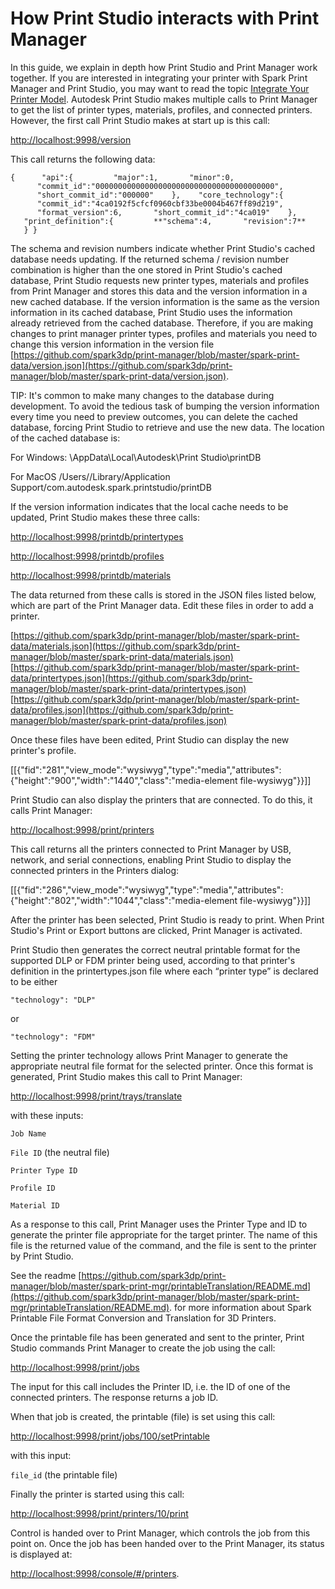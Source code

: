 # How Print Studio interacts with Print Manager

In this guide, we explain in depth how Print Studio and Print Manager work together. If you are interested in integrating your printer with Spark Print Manager and Print Studio, you may want to read the topic [Integrate Your Printer Model](https://spark.autodesk.com/developers/reference/printer-manufacturers/integrate-your-printer/integrate-your-printer-model).
Autodesk Print Studio makes multiple calls to Print Manager to get the list of printer types, materials, profiles, and connected printers. However, the first call Print Studio makes at start up is this call:

<a href="http://localhost:9998/version">http://localhost:9998/version</a>

This call returns the following data:

``{  
   "api":{  
      "major":1,
      "minor":0,
      "commit_id":"0000000000000000000000000000000000000000",
      "short_commit_id":"000000"
   },
   "core_technology":{  
      "commit_id":"4ca0192f5cfcf0960cbf33be0004b467ff89d219",
      "format_version":6,
      "short_commit_id":"4ca019"
   },
   "print_definition":{  
      **"schema":4,
      "revision":7**
   }
}``

The schema and revision numbers indicate whether Print Studio's cached database needs updating. If the returned schema / revision number combination is higher than the one stored in Print Studio's cached database, Print Studio requests new printer types, materials and profiles from Print Manager and stores this data and the version information in a new cached database.
If the version information is the same as the version information in its cached database, Print Studio uses the information already retrieved from the cached database.
Therefore, if you are making changes to print manager printer types, profiles and materials you need to change this version information in the version file [https://github.com/spark3dp/print-manager/blob/master/spark-print-data/version.json](https://github.com/spark3dp/print-manager/blob/master/spark-print-data/version.json).

TIP: It's common to make many changes to the database during development. To avoid the tedious task of bumping the version information every time you need to preview outcomes, you can delete the cached database, forcing Print Studio to retrieve and use the new data. The location of the cached database is:

For Windows: \AppData\Local\Autodesk\Print Studio\printDB

For MacOS /Users//Library/Application Support/com.autodesk.spark.printstudio/printDB

If the version information indicates that the local cache needs to be updated, Print Studio makes these three calls:

<a href="http://localhost:9998/printdb/printertypes">http://localhost:9998/printdb/printertypes</a>

<a href="http://localhost:9998/printdb/profiles">http://localhost:9998/printdb/profiles</a>

<a href ="http://localhost:9998/printdb/materials">http://localhost:9998/printdb/materials</a>

The data returned from these calls is stored in the JSON files listed below, which are part of the Print Manager data.
Edit these files in order to add a printer.

[https://github.com/spark3dp/print-manager/blob/master/spark-print-data/materials.json](https://github.com/spark3dp/print-manager/blob/master/spark-print-data/materials.json)
[https://github.com/spark3dp/print-manager/blob/master/spark-print-data/printertypes.json](https://github.com/spark3dp/print-manager/blob/master/spark-print-data/printertypes.json)
[https://github.com/spark3dp/print-manager/blob/master/spark-print-data/profiles.json](https://github.com/spark3dp/print-manager/blob/master/spark-print-data/profiles.json)

Once these files have been edited, Print Studio can display the new printer's profile.

[[{"fid":"281","view_mode":"wysiwyg","type":"media","attributes":{"height":"900","width":"1440","class":"media-element file-wysiwyg"}}]]

Print Studio can also display the printers that are connected. To do this, it calls Print Manager:

<a href="http://localhost:9998/print/printers">http://localhost:9998/print/printers</a>

This call returns all the printers connected to Print Manager by USB, network, and serial connections,
enabling Print Studio to display the connected printers in the Printers dialog:

[[{"fid":"286","view_mode":"wysiwyg","type":"media","attributes":{"height":"802","width":"1044","class":"media-element file-wysiwyg"}}]]

After the printer has been selected, Print Studio is ready to print. When Print Studio's Print or Export buttons are clicked,
Print Manager is activated.

Print Studio then generates the correct neutral printable format for the supported DLP or FDM printer being used,
according to that printer's definition in the printertypes.json file where each “printer type” is declared to be either

``"technology": "DLP"``

or

``"technology": "FDM"``

Setting the printer technology allows Print Manager to generate the appropriate neutral file format for the selected printer.
Once this format is generated, Print Studio makes this call to Print Manager:

<a href="http://localhost:9998/print/trays/translate">http://localhost:9998/print/trays/translate</a>

with these inputs:

``Job Name``

``File ID`` (the neutral file)

``Printer Type ID``

``Profile ID``

``Material ID``

As a response to this call, Print Manager uses the Printer Type and ID to generate the printer file appropriate for the target printer.
The name of this file is the returned value of the command, and the file is sent to the printer by Print Studio.

See the readme [https://github.com/spark3dp/print-manager/blob/master/spark-print-mgr/printableTranslation/README.md](https://github.com/spark3dp/print-manager/blob/master/spark-print-mgr/printableTranslation/README.md).
for more information about Spark Printable File Format Conversion and Translation for 3D Printers.

Once the printable file has been generated and sent to the printer, Print Studio commands Print Manager to create the job using the call:

<a href="http://localhost:9998/print/jobs">http://localhost:9998/print/jobs</a>

The input for this call includes the Printer ID, i.e. the ID of one of the connected printers.
The response returns a job ID.

When that job is created, the printable (file) is set using this call:

<a href="http://localhost:9998/print/jobs/100/setPrintable">http://localhost:9998/print/jobs/100/setPrintable</a>

with this input:

``file_id`` (the printable file)

Finally the printer is started using this call:

<a href="http://localhost:9998/print/printers/10/print">http://localhost:9998/print/printers/10/print</a>

Control is handed over to Print Manager, which controls the job from this point on.
Once the job has been handed over to the Print Manager, its status is displayed at:

<a href="http://localhost:9998/console/#/printers">http://localhost:9998/console/#/printers</a>.
